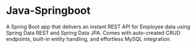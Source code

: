 # Java-Springboot

A Spring Boot app that delivers an instant REST API for Employee data using Spring Data REST and Spring Data JPA. Comes with auto-created CRUD endpoints, built-in entity handling, and effortless MySQL integration.


